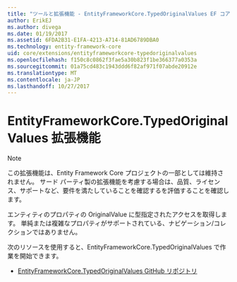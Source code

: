 ```yaml
---
title: "ツールと拡張機能 - EntityFrameworkCore.TypedOriginalValues EF コア"
author: ErikEJ
ms.author: divega
ms.date: 01/19/2017
ms.assetid: 6FDA2B31-E1FA-4213-A714-81AD6789DBA0
ms.technology: entity-framework-core
uid: core/extensions/entityframeworkcore-typedoriginalvalues
ms.openlocfilehash: f150c8c0862f3fae5a30b823f1be366377a0353a
ms.sourcegitcommit: 01a75cd483c1943ddd6f82af971f07abde20912e
ms.translationtype: MT
ms.contentlocale: ja-JP
ms.lasthandoff: 10/27/2017
---
```

# <a name="entityframeworkcoretypedoriginalvalues-extension"></a>EntityFrameworkCore.TypedOriginalValues 拡張機能

> [!NOTE]  
> この拡張機能は、Entity Framework Core プロジェクトの一部としては維持されません。 サード パーティ製の拡張機能を考慮する場合は、品質、ライセンス、サポートなど、要件を満たしていることを確認するを評価することを確認します。

エンティティのプロパティの OriginalValue に型指定されたアクセスを取得します。 単純または複雑なプロパティがサポートされている、ナビゲーション/コレクションではありません。

次のリソースを使用すると、EntityFrameworkCore.TypedOriginalValues で作業を開始できます。
* [EntityFrameworkCore.TypedOriginalValues GitHub リポジトリ](https://github.com/NickStrupat/EntityFramework.TypedOriginalValues/)
